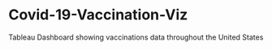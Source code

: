 # Covid-19-Vaccination-Viz
Tableau Dashboard showing vaccinations data throughout the United States
